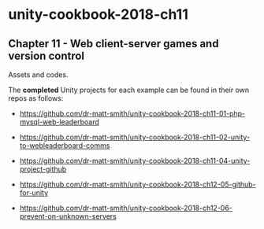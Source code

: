 # unity-cookbook-2018-ch11

## Chapter 11 - Web client-server games and version control

Assets and codes.

The **completed** Unity projects for each example can be found in their own repos as follows:

- https://github.com/dr-matt-smith/unity-cookbook-2018-ch11-01-php-mysql-web-leaderboard

- https://github.com/dr-matt-smith/unity-cookbook-2018-ch11-02-unity-to-webleaderboard-comms

- https://github.com/dr-matt-smith/unity-cookbook-2018-ch11-04-unity-project-github

- https://github.com/dr-matt-smith/unity-cookbook-2018-ch12-05-github-for-unity

- https://github.com/dr-matt-smith/unity-cookbook-2018-ch12-06-prevent-on-unknown-servers
